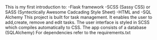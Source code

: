 This is my first introduction to:
-Flask framework
-SCSS (Sassy CSS) or SASS (Syntectically Awesome Cadcading Style Sheet)
-HTML and 
-SQL Alchemy
This project is built for task management. It enables the user to add,create, remove and edit tasks.
The user interface is styled in SCSS which compiles automatically to CSS.
The app consists of a database (SQLAlchemy)
For dependencies refer to the requirements.txt
